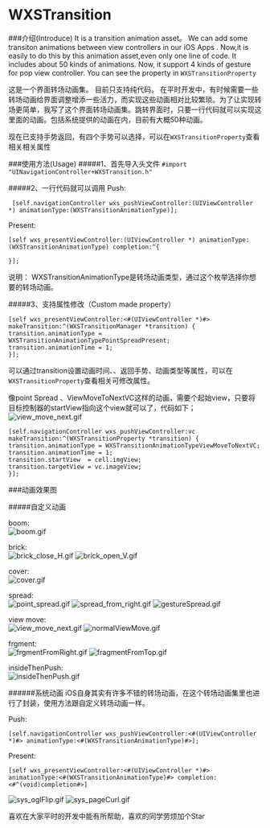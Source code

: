 # WXSTransition

###介绍(Introduce)
It is a transition animation asset。
We can add some transiton animations between view controllers in our iOS Apps .
Now,it is easily  to do this by this animation asset,even only one line of code.
It includes about 50 kinds of animations.
Now, it support 4 kinds of gesture for pop view controller. You can see the property  in ```WXSTransitionProperty```


这是一个界面转场动画集。
目前只支持纯代码。
在平时开发中，有时候需要一些转场动画给界面调整增添一些活力，而实现这些动画相对比较繁琐。为了让实现转场更简单，我写了这个界面转场动画集。跳转界面时，只要一行代码就可以实现这里面的动画。包括系统提供的动画在内，目前有大概50种动画。

现在已支持手势返回，有四个手势可以选择，可以在```WXSTransitionProperty```查看相关相关属性

###使用方法(Usage)
#####1、首先导入头文件
```#import "UINavigationController+WXSTransition.h"```

#####2、一行代码就可以调用
Push:
```
 [self.navigationController wxs_pushViewController:(UIViewController *) animationType:(WXSTransitionAnimationType)];
```
Present:

```
[self wxs_presentViewController:(UIViewController *) animationType:(WXSTransitionAnimationType) completion:^{

}];
```
说明：
WXSTransitionAnimationType是转场动画类型，通过这个枚举选择你想要的转场动画。

#####3、支持属性修改（Custom made property）

```
[self wxs_presentViewController:<#(UIViewController *)#> makeTransition:^(WXSTransitionManager *transition) {
transition.animationType =  WXSTransitionAnimationTypePointSpreadPresent;
transition.animationTime = 1;
}];
```
可以通过transition设置动画时间、、返回手势、动画类型等属性，可以在```WXSTransitionProperty```查看相关可修改属性。


像point Spread 、ViewMoveToNextVC这样的动画，需要个起始view，只要将目标控制器的startView指向这个view就可以了，代码如下；
![view_move_next.gif](https://github.com/alanwangmodify/WXSTransition/blob/master/gif/view_move_next.gif)

```
[self.navigationController wxs_pushViewController:vc makeTransition:^(WXSTransitionProperty *transition) {
transition.animationType = WXSTransitionAnimationTypeViewMoveToNextVC;
transition.animationTime = 1;
transition.startView  = cell.imgView;
transition.targetView = vc.imageView;
}];

```

###动画效果图

#####自定义动画

boom:   
![boom.gif](https://github.com/alanwangmodify/WXSTransition/blob/master/gif/boom.gif)

brick:  
![brick_close_H.gif](https://github.com/alanwangmodify/WXSTransition/blob/master/gif/brick_close_H.gif)
![brick_open_V.gif](https://github.com/alanwangmodify/WXSTransition/blob/master/gif/brick_open_V.gif)

cover:  
![cover.gif](https://github.com/alanwangmodify/WXSTransition/blob/master/gif/cover.gif)

spread:  
![point_spread.gif](https://github.com/alanwangmodify/WXSTransition/blob/master/gif/point_spread.gif)
![spread_from_right.gif](https://github.com/alanwangmodify/WXSTransition/blob/master/gif/spread_from_right.gif)
![gestureSpread.gif](https://github.com/alanwangmodify/WXSTransition/blob/master/gif/gestureSpread.gif)


view move:  
![view_move_next.gif](https://github.com/alanwangmodify/WXSTransition/blob/master/gif/view_move_next.gif)
![normalViewMove.gif](https://github.com/alanwangmodify/WXSTransition/blob/master/gif/normalViewMove.gif)
 
frgment:  
![frgmentFromRight.gif](https://github.com/alanwangmodify/WXSTransition/blob/master/gif/frgmentFromRight.gif)
![fragmentFromTop.gif](https://github.com/alanwangmodify/WXSTransition/blob/master/gif/fragmentFromTop.gif)


insideThenPush:  
![insideThenPush.gif](https://github.com/alanwangmodify/WXSTransition/blob/master/gif/insideThenPush.gif)

######系统动画
iOS自身其实有许多不错的转场动画，在这个转场动画集里也进行了封装，使用方法跟自定义转场动画一样。

Push:
```
[self.navigationController wxs_pushViewController:<#(UIViewController *)#> animationType:<#(WXSTransitionAnimationType)#>];
```
Present:

```
[self wxs_presentViewController:<#(UIViewController *)#> animationType:<#(WXSTransitionAnimationType)#> completion:<#^(void)completion#>]
```

![sys_oglFlip.gif](https://github.com/alanwangmodify/WXSTransition/blob/master/gif/sys_oglFlip.gif)
![sys_pageCurl.gif](https://github.com/alanwangmodify/WXSTransition/blob/master/gif/sys_pageCurl.gif)


喜欢在大家平时的开发中能有所帮助，喜欢的同学劳烦加个Star


